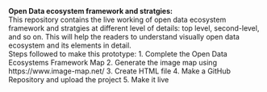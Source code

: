 <b>
Open Data ecosystem framework and stratgies:
</b> <br>
This repository contains the live working of open data ecosystem framework and stratgies at different level of details: top level, second-level, and so on. This will help the readers to understand visually open data ecosystem and its elements in detail. 

<br>
Steps followed to make this prototype: 
1. Complete the Open Data Ecosystems Framework Map
2. Generate the image map using https://www.image-map.net/
3. Create HTML file
4. Make a GitHub Repository and upload the project
5. Make it live